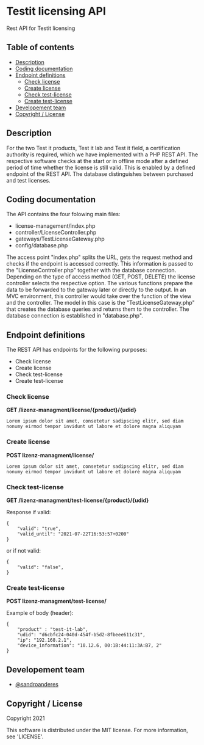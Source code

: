 # Testit licensing API
 Rest API for Testit licensing
 
 ## Table of contents

* [Description](#description)
* [Coding documentation](#coding-documentation)
* [Endpoint definitions](#endpoint-definitions)
  * [Check license](#check-license)
  * [Create license](#create-license)
  * [Check test-license](#check-test-license)
  * [Create test-license](#create-test-license)
* [Developement team](#developement-team)
* [Copyright / License](#copyright--license)

## Description
For the two Test it products, Test it lab and Test it field, a certification authority is required, which we have implemented with a PHP REST API. The respective software checks at the start or in offline mode after a defined period of time whether the license is still valid. This is enabled by a defined endpoint of the REST API. The database distinguishes between purchased and test licenses.

## Coding documentation
The API contains the four folowing main files:
* license-management/index.php
* controller/LicenseController.php
* gateways/TestLicenseGateway.php
* config/database.php

The access point "index.php" splits the URL, gets the request method and checks if the endpoint is accessed correctly.
This information is passed to the "LicenseController.php" together with the database connection. Depending on the type of access method (GET, POST, DELETE) the license controller selects the respective option. The various functions prepare the data to be forwarded to the gateway later or directly to the output. In an MVC environment, this controller would take over the function of the view and the controller. The model in this case is the "TestLicenseGateway.php" that creates the database queries and returns them to the controller. The database connection is established in "database.php".

## Endpoint definitions
The REST API has endpoints for the following purposes:
* Check license
* Create license
* Check test-license
* Create test-license

### Check license
**GET /lizenz-managment/license/{product}/{udid}**
```
Lorem ipsum dolor sit amet, consetetur sadipscing elitr, sed diam nonumy eirmod tempor invidunt ut labore et dolore magna aliquyam
```
### Create license
**POST lizenz-managment/license/**
```
Lorem ipsum dolor sit amet, consetetur sadipscing elitr, sed diam nonumy eirmod tempor invidunt ut labore et dolore magna aliquyam
```
### Check test-license
**GET /lizenz-managment/test-license/{product}/{udid}**

Response if valid:
```
{
    "valid": "true",
    "valid_until": "2021-07-22T16:53:57+0200"
}
```
or if not valid:
```
{
    "valid": "false",
}
```
### Create test-license
**POST lizenz-managment/test-license/**

Example of body (header):
```
{
    "product" : "test-it-lab",
    "udid": "d6cbfc24-040d-454f-b5d2-8fbeee611c31",
    "ip": "192.168.2.1",
    "device_information": "10.12.6, 00:1B:44:11:3A:B7, 2"
}
```

## Developement team
* [@sandroanderes](https://github.com/sandroanderes)

## Copyright / License

Copyright 2021

This software is distributed under the MIT license. For more information, see 'LICENSE'.

